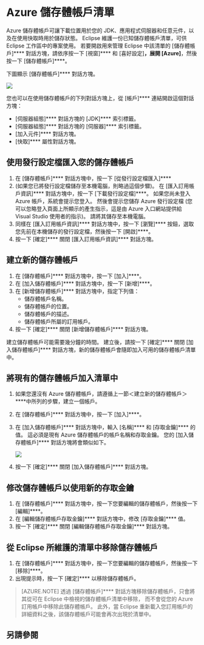 <properties
    pageTitle="Azure 儲存體帳戶清單"
    description="使用 Azure Toolkit for Eclipse 來管理您的儲存體帳戶設定"
    services=""
    documentationCenter="java"
    authors="rmcmurray"
    manager="wpickett"
    editor=""/>

<tags
    ms.service="multiple"
    ms.workload="na"
    ms.tgt_pltfrm="multiple"
    ms.devlang="Java"
    ms.topic="article"
    ms.date="11/19/2015" 
    ms.author="robmcm"/>




# Azure 儲存體帳戶清單

Azure 儲存體帳戶可讓下載位置用於您的 JDK、應用程式伺服器和任意元件，以及在使用快取時用於儲存狀態。 Eclipse 維護一份已知儲存體帳戶清單，可供 Eclipse 工作區中的專案使用。 若要開啟用來管理 Eclipse 中該清單的 [儲存體帳戶]**** 對話方塊，請依序按一下 [視窗]**** 和 [喜好設定]****，展開 [Azure]****，然後按一下 [儲存體帳戶]****。

下圖顯示 [儲存體帳戶]**** 對話方塊。

![][ic719496]

您也可以在使用儲存體帳戶的下列對話方塊上，從 [帳戶]**** 連結開啟這個對話方塊：

* [伺服器組態]**** 對話方塊的 [JDK]**** 索引標籤。
* [伺服器組態]**** 對話方塊的 [伺服器]**** 索引標籤。
* [加入元件]**** 對話方塊。
* [快取]**** 屬性對話方塊。

## 使用發行設定檔匯入您的儲存體帳戶

1. 在 [儲存體帳戶]**** 對話方塊中，按一下 [從發行設定檔匯入]****
2. (如果您已將發行設定檔儲存至本機電腦，則略過這個步驟)。 在 [匯入訂用帳戶資訊]**** 對話方塊中，按一下 [下載發行設定檔]****。 如果您尚未登入 Azure 帳戶，系統會提示您登入。 然後會提示您儲存 Azure 發行設定檔 (您可以忽略登入頁面上所顯示的產生指示，這是由 Azure 入口網站提供給 Visual Studio 使用者的指示)。 請將其儲存至本機電腦。
3. 同樣在 [匯入訂用帳戶資訊]**** 對話方塊中，按一下 [瀏覽]**** 按鈕，選取您先前在本機儲存的發行設定檔，然後按一下 [開啟]****。
4. 按一下 [確定]**** 關閉 [匯入訂用帳戶資訊]**** 對話方塊。

## 建立新的儲存體帳戶

1. 在 [儲存體帳戶]**** 對話方塊中，按一下 [加入]****。
2. 在 [加入儲存體帳戶]**** 對話方塊中，按一下 [新增]****。
3. 在 [新增儲存體帳戶]**** 對話方塊中，指定下列值：
    * 儲存體帳戶名稱。
    * 儲存體帳戶的位置。
    * 儲存體帳戶的描述。
    * 儲存體帳戶所屬的訂用帳戶。
4. 按一下 [確定]**** 關閉 [新增儲存體帳戶]**** 對話方塊。

建立儲存體帳戶可能需要幾分鐘的時間。 建立後，請按一下 [確定]**** 關閉 [加入儲存體帳戶]**** 對話方塊，新的儲存體帳戶會隨即加入可用的儲存體帳戶清單中。

## 將現有的儲存體帳戶加入清單中

1. 如果您還沒有 Azure 儲存體帳戶，請遵循上一節＜建立新的儲存體帳戶＞****中所列的步驟，建立一個帳戶。
2. 在 [儲存體帳戶]**** 對話方塊中，按一下 [加入]****。
3. 在 [加入儲存體帳戶]**** 對話方塊中，輸入 [名稱]**** 和 [存取金鑰]**** 的值。 這必須是現有 Azure 儲存體帳戶的帳戶名稱和存取金鑰。  您的 [加入儲存體帳戶]**** 對話方塊將會類似如下。

    ![][ic719497]

4. 按一下 [確定]**** 關閉 [加入儲存體帳戶]**** 對話方塊。

## 修改儲存體帳戶以使用新的存取金鑰

1. 在 [儲存體帳戶]**** 對話方塊中，按一下您要編輯的儲存體帳戶，然後按一下 [編輯]****。
2. 在 [編輯儲存體帳戶存取金鑰]**** 對話方塊中，修改 [存取金鑰]**** 值。
3. 按一下 [確定]**** 關閉 [編輯儲存體帳戶存取金鑰]**** 對話方塊。

## 從 Eclipse 所維護的清單中移除儲存體帳戶

1. 在 [儲存體帳戶]**** 對話方塊中，按一下您要編輯的儲存體帳戶，然後按一下 [移除]****。
2. 出現提示時，按一下 [確定]**** 以移除儲存體帳戶。

>[AZURE.NOTE] 透過 [儲存體帳戶]**** 對話方塊移除儲存體帳戶，只會將其從可在 Eclipse 中檢視的儲存體帳戶清單中移除， 而不會從您的 Azure 訂用帳戶中移除此儲存體帳戶。 此外，當 Eclipse 重新載入您訂用帳戶的詳細資料之後，該儲存體帳戶可能會再次出現於清單中。

## 另請參閱














[azure java developer center]: http://go.microsoft.com/fwlink/?LinkID=699547 
[azure toolkit for eclipse]: http://go.microsoft.com/fwlink/?LinkID=699529 
[azure management portal]: http://go.microsoft.com/fwlink/?LinkID=512959 
[creating a hello world application for azure in eclipse]: http://go.microsoft.com/fwlink/?LinkID=699533 
[installing the azure toolkit for eclipse]: http://go.microsoft.com/fwlink/?LinkId=699546 
[what's new in the azure toolkit for eclipse]: http://go.microsoft.com/fwlink/?LinkID=699552 
[ic719496]: ./media/azure-toolkit-for-eclipse-azure-storage-account-list/ic719496.png 
[ic719497]: ./media/azure-toolkit-for-eclipse-azure-storage-account-list/ic719497.png 

